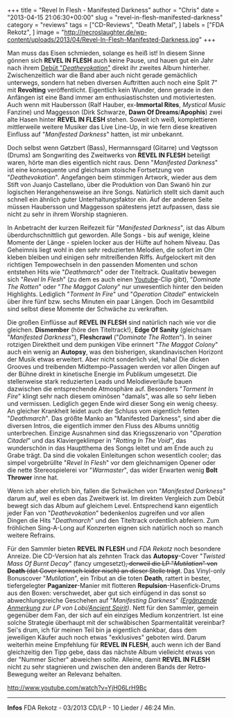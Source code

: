 +++
title = "Revel In Flesh - Manifested Darkness"
author = "Chris"
date = "2013-04-15 21:06:30+00:00"
slug = "revel-in-flesh-manifested-darkness"
category = "reviews"
tags = ["CD-Reviews", "Death Metal", ]
labels = ["FDA Rekotz", ]
image = "http://necroslaughter.de/wp-content/uploads/2013/04/Revel-In-Flesh-Manifested-Darkness.jpg"
+++

Man muss das Eisen schmieden, solange es heiß ist! In diesem Sinne gönnen sich **REVEL IN FLESH** auch keine Pause, und hauen gut ein Jahr nach ihrem <a href="http://necroslaughter.de/2012/03/revel-in-flesh-deathevokation/" title="Revel In Flesh – Deathevokation">Debüt "_Deathevokation_"</a> direkt ihr zweites Album hinterher. Zwischenzeitlich war die Band aber auch nicht gerade gemächlich unterwegs, sondern hat neben diversen Auftritten auch noch eine Split 7" mit **Revolting** veröffentlicht. Eigentlich kein Wunder, denn gerade in den Anfängen ist eine Band immer am enthusiastischsten und motiviertesten. Auch wenn mit Haubersson (Ralf Hauber, ex-**Immortal Rites**, _Mystical Music_ Fanzine) und Maggesson (Dirk Schwarze, **Dawn Of Dreams**/**Apophis**) zwei alte Hasen hinter **REVEL IN FLESH** stehen. Soweit ich weiß, komplettieren mittlerweile weitere Musiker das Live Line-Up, in wie fern diese kreativen Einfluss auf "_Manifested Darkness_" hatten, ist mir unbekannt.

Doch selbst wenn Gøtzbert (Bass), Hermannsgard (Gitarre) und Vøgtsson (Drums) am Songwriting des Zweitwerks von **REVEL IN FLESH** beteiligt waren, hörte man dies eigentlich nicht raus. Denn "_Manifested Darkness_" ist eine konsequente und gleichsam stoische Fortsetzung von "_Deathevokation_". Angefangen beim stimmigen Artwork, wieder aus dem Stift von Juanjo Castellano, über die Produktion von Dan Swanö hin zur logischen Herangehensweise an ihre Songs. Natürlich stellt sich damit auch schnell ein ähnlich guter Unterhaltungsfaktor ein. Auf der anderen Seite müssen Haubersson und Maggesson spätestens jetzt aufpassen, dass sie nicht zu sehr in ihrem Worship stagnieren.

In Anbetracht der kurzen Reifezeit für "_Manifested Darkness_", ist das Album überdurchschnittlich gut geworden. Alle Songs - bis auf wenige, kleine Momente der Länge - spielen locker aus der Hüfte auf hohem Niveau. Das Geheimnis liegt wohl in den sehr reduzierten Melodien, die sofort im Ohr kleben bleiben und einigen sehr mitreißenden Riffs. Aufgelockert mit den richtigen Tempowechseln in den passenden Momenten und schon entstehen Hits wie "_Deathmarch_" oder der Titeltrack. Qualitativ bewegen sich "_Revel In Flesh_" (zu dem es auch einen <a href="http://www.youtube.com/watch?v=YjH06LrH9Bc">Youtube</a>-Clip gibt), "_Dominate The Rotten_" oder "_The Maggot Colony_" nur unwesentlich hinter den beiden Highlights. Lediglich "_Torment In Fire_" und "_Operation Citadel_" entwickeln über ihre fünf bzw. sechs Minuten ein paar Längen. Doch  im Gesamtbild sind selbst diese Momente der Schwäche zu verkraften.

Die großen Einflüsse auf **REVEL IN FLESH** sind natürlich nach wie vor die gleichen. **Dismember** (höre den Titeltrack!), **Edge Of Sanity** (gleichsam "_Manifested Darkness_"), **Fleshcrawl** ("_Dominate The Rotten_"). In seiner rotzigen Direktheit und dem punkigen Vibe erinnert "_The Maggot Colony_" auch ein wenig an **Autopsy**, was den bisherigen, skandinavischen Horizont der Musik etwas erweitert. Aber nicht sonderlich viel, haha!
Die dicken Grooves und treibenden Midtempo-Passagen werden vor allen Dingen auf der Bühne direkt in kinetische Energie im Publikum umgesetzt. Die stellenweise stark reduzierten Leads und Melodieverläufe bauen dazwischen die entsprechende Atmosphäre auf. Besonders "_Torment In Fire_" klingt sehr nach diesem ominösen "damals", was alle so sehr lieben und vermissen. Lediglich gegen Ende wird dieser Song ein wenig cheesy. An gleicher Krankheit leidet auch der Schluss vom eigentlich fetten "_Deathmarch_".
Das größte Manko an "Manifested Darkness", sind aber die diversen Intros, die eigentlich immer den Fluss des Albums unnötig unterbrechen. Einzige Ausnahmen sind das Kriegsszenario von "_Operation Citadel_" und das Klaviergeklimper in "_Rotting In The Void_", das wunderschön in das Hauptthema des Songs leitet und am Ende auch zu Grabe trägt. Da sind die vokalen Einleitungen schon wesentlich cooler; das simpel vorgebrüllte "_Revel In Flesh_" vor dem gleichnamigen Opener oder die nette Stereospielerei vor "_Warmaster_", das wider Erwarten wenig **Bolt Thrower** inne hat.

Wenn ich aber ehrlich bin, fallen die Schwächen von "_Manifested Darkness_" darum auf, weil es eben das Zweitwerk ist. Im direkten Vergleich zum Debüt bewegt sich das Album auf gleichem Level. Entsprechend kann eigentlich jeder Fan von "_Deathevokation_" bedenkenlos zugreifen und vor allen Dingen die Hits "_Deathmarch_" und den Titeltrack ordentlich abfeiern. Zum fröhlichen Sing-A-Long auf Konzerten eignen sich natürlich noch so manch weitere Refrains.

Für den Sammler bieten **REVEL IN FLESH** und _FDA Rekotz_ noch besondere Anreize. Die CD-Version hat als zehnten Track das **Autopsy**-Cover "_Twisted Mass Of Burnt Decay_" (fancy umgesetzt)<del datetime="2013-04-16T19:11:39+00:00">, derweil die LP "_Mutilation_" von **Death** (dat Cover kennsch leider nisch) an dieser Stelle trägt</del>. Das Vinyl-only Bonuscover "_Mutilation_", ein Tribut an die toten **Death**, rattert in bester, tiefergelegter **Paganizer**-Manier mit flotteren **Repulsion**-Hasenfick-Drums aus den Boxen: verschwedet, aber gut sich einfügend in das sonst so abwechlungsreiche Geschehen auf "_Manifesting Darkness_" _(<ins datetime="2013-04-16T19:11:39+00:00">Ergänzende Anmerkung</ins> zur LP von Lobi/<a href="http://ancientspirit.de/">Ancient Spirit</a>)_. Nett für den Sammler, gemein gegenüber dem Fan, der sich auf ein einziges Medium konzentriert. Ist eine solche Strategie überhaupt mit der schwäbischen Sparmentalität vereinbar? Sei's drum, ich für meinen Teil bin ja eigentlich dankbar, dass dem jeweiligen Käufer auch noch etwas "exklusives" geboten wird. Darum weiterhin meine Empfehlung für **REVEL IN FLESH**, auch wenn ich der Band gleichzeitig den Tipp gebe, dass das nächste Album vielleicht etwas von der "Nummer Sicher" abweichen sollte. Alleine, damit **REVEL IN FLESH** nicht zu sehr stagnieren und zwischen den anderen Bands der Retro-Bewegung weiter an Relevanz behalten.

http://www.youtube.com/watch?v=YjH06LrH9Bc



---
**Infos**
FDA Rekotz - 03/2013
CD/LP - 10 Lieder / 46:24 Min.
